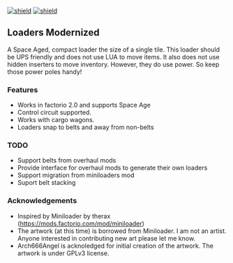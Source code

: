 [![shield](https://img.shields.io/badge/Ko--fi-Donate%20-hotpink?logo=kofi&logoColor=white)](https://ko-fi.com/M4M2LCWTH)
[![shield](https://img.shields.io/badge/dynamic/json?color=orange&label=Factorio&query=downloads_count&suffix=%20downloads&url=https%3A%2F%2Fmods.factorio.com%2Fapi%2Fmods%2Floaders-modernized)](https://mods.factorio.com/mod/loaders-modernized)

## Loaders Modernized

A Space Aged, compact loader the size of a single tile.  This loader should be UPS friendly and does
not use LUA to move items.  It also does not use hidden inserters to move inventory.  However, they
do use power.  So keep those power poles handy!

### Features

- Works in factorio 2.0 and supports Space Age
- Control circuit supported.
- Works with cargo wagons.
- Loaders snap to belts and away from non-belts

### TODO

- Support belts from overhaul mods
- Provide interface for overhaul mods to generate their own loaders
- Support migration from miniloaders mod
- Suport belt stacking

### Acknowledgements

- Inspired by Miniloader by therax (https://mods.factorio.com/mod/miniloader)
- The artwork (at this time) is borrowed from Miniloader.  I am not an artist.  Anyone interested
  in contributing new art please let me know.
- Arch666Angel is acknoledged for initial creation of the artwork.  The artwork is under GPLv3 license.